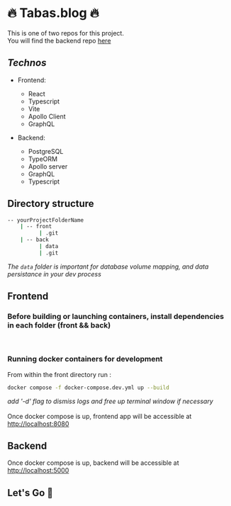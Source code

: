 # 🔥 Tabas.blog 🔥

This is one of two repos for this project.  
You will find the backend repo [here](https://github.com/WildCodeSchool/2209-wns-rivest-groupe3-back)

## _Technos_

- Frontend:

  - React
  - Typescript
  - Vite
  - Apollo Client
  - GraphQL

- Backend:
  - PostgreSQL
  - TypeORM
  - Apollo server
  - GraphQL
  - Typescript

## **Directory structure**

```bash
-- yourProjectFolderName
    | -- front
          | .git
    | -- back
          | data
          | .git
```

_The `data` folder is important for database volume mapping, and data persistance in your dev process_

## **Frontend**

### **Before building or launching containers, install dependencies in each folder (front && back)**

<br>

### Running docker containers for development

From within the front directory run :

```bash
docker compose -f docker-compose.dev.yml up --build
```

_add '-d' flag to dismiss logs and free up terminal window if necessary_  
<br>
Once docker compose is up, frontend app will be accessible at [http://localhost:8080](http://localhost:8080)

## **Backend**

Once docker compose is up, backend will be accessible at [http://localhost:5000](http://localhost:5000)

## Let's Go 🚀
